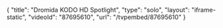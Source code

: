{
    "title": "Dromida KODO HD Spotlight",
    "type": "solo",
    "layout": "iframe-static",
    "videoId": "87695610",
    "url": "\/tvpembed\/87695610"
}